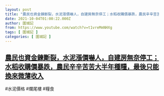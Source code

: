 ```yaml
---
layout: post
title: "農民也資金鍊斷裂，水泥漲價嚇人，自建房無奈停工；水稻收購價暴跌，農民辛辛苦苦大半年種糧，最後只能換來微薄收入"
date: 2021-10-04T01:00:22.000Z
author: 圍城記
from: https://www.youtube.com/watch?v=t1vreMmNHXg
tags: [ 圍城記 ]
categories: [ 圍城記 ]
---
```

<!--1633309222000-->
[農民也資金鍊斷裂，水泥漲價嚇人，自建房無奈停工；水稻收購價暴跌，農民辛辛苦苦大半年種糧，最後只能換來微薄收入](https://www.youtube.com/watch?v=t1vreMmNHXg)
------

<div>
#水泥價格 #爛尾樓 #糧食
</div>
